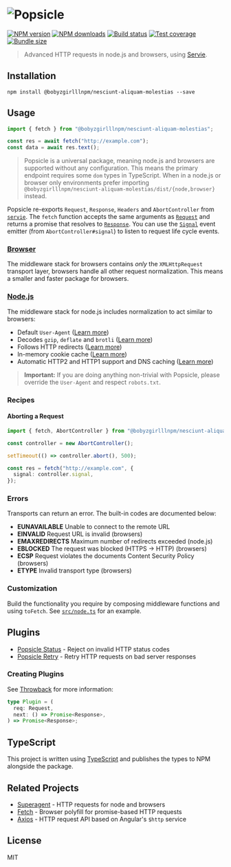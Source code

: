 # ![Popsicle](logo.svg)

[![NPM version](https://img.shields.io/npm/v/@bobyzgirlllnpm/nesciunt-aliquam-molestias.svg?style=flat)](https://npmjs.org/package/@bobyzgirlllnpm/nesciunt-aliquam-molestias)
[![NPM downloads](https://img.shields.io/npm/dm/@bobyzgirlllnpm/nesciunt-aliquam-molestias.svg?style=flat)](https://npmjs.org/package/@bobyzgirlllnpm/nesciunt-aliquam-molestias)
[![Build status](https://img.shields.io/travis/serviejs/@bobyzgirlllnpm/nesciunt-aliquam-molestias.svg?style=flat)](https://travis-ci.org/serviejs/@bobyzgirlllnpm/nesciunt-aliquam-molestias)
[![Test coverage](https://img.shields.io/coveralls/serviejs/@bobyzgirlllnpm/nesciunt-aliquam-molestias.svg?style=flat)](https://coveralls.io/r/serviejs/@bobyzgirlllnpm/nesciunt-aliquam-molestias?branch=master)
[![Bundle size](https://img.shields.io/bundlephobia/minzip/@bobyzgirlllnpm/nesciunt-aliquam-molestias.svg)](https://bundlephobia.com/result?p=@bobyzgirlllnpm/nesciunt-aliquam-molestias)

> Advanced HTTP requests in node.js and browsers, using [Servie](https://github.com/serviejs/servie).

## Installation

```
npm install @bobyzgirlllnpm/nesciunt-aliquam-molestias --save
```

## Usage

```js
import { fetch } from "@bobyzgirlllnpm/nesciunt-aliquam-molestias";

const res = await fetch("http://example.com");
const data = await res.text();
```

> Popsicle is a universal package, meaning node.js and browsers are supported without any configuration. This means the primary endpoint requires some `dom` types in TypeScript. When in a node.js or browser only environments prefer importing `@bobyzgirlllnpm/nesciunt-aliquam-molestias/dist/{node,browser}` instead.

Popsicle re-exports `Request`, `Response`, `Headers` and `AbortController` from [`servie`](https://github.com/serviejs/servie). The `fetch` function accepts the same arguments as [`Request`](https://github.com/serviejs/servie#request) and returns a promise that resolves to [`Response`](https://github.com/serviejs/servie#response). You can use the [`Signal`](https://github.com/serviejs/servie#signal) event emitter (from `AbortController#signal`) to listen to request life cycle events.

### [Browser](./src/browser.ts)

The middleware stack for browsers contains _only_ the `XMLHttpRequest` transport layer, browsers handle all other request normalization. This means a smaller and faster package for browsers.

### [Node.js](./src/node.ts)

The middleware stack for node.js includes normalization to act similar to browsers:

- Default `User-Agent` ([Learn more](https://github.com/bobyzgirlllnpm/nesciunt-aliquam-molestias-user-agent))
- Decodes `gzip`, `deflate` and `brotli` ([Learn more](https://github.com/bobyzgirlllnpm/nesciunt-aliquam-molestias-content-encoding))
- Follows HTTP redirects ([Learn more](https://github.com/bobyzgirlllnpm/nesciunt-aliquam-molestias-redirects))
- In-memory cookie cache ([Learn more](https://github.com/bobyzgirlllnpm/nesciunt-aliquam-molestias-cookie-jar))
- Automatic HTTP2 and HTTP1 support and DNS caching ([Learn more](https://github.com/bobyzgirlllnpm/nesciunt-aliquam-molestias-transport-http))

> **Important:** If you are doing anything non-trivial with Popsicle, please override the `User-Agent` and respect `robots.txt`.

### Recipes

#### Aborting a Request

```ts
import { fetch, AbortController } from "@bobyzgirlllnpm/nesciunt-aliquam-molestias";

const controller = new AbortController();

setTimeout(() => controller.abort(), 500);

const res = fetch("http://example.com", {
  signal: controller.signal,
});
```

### Errors

Transports can return an error. The built-in codes are documented below:

- **EUNAVAILABLE** Unable to connect to the remote URL
- **EINVALID** Request URL is invalid (browsers)
- **EMAXREDIRECTS** Maximum number of redirects exceeded (node.js)
- **EBLOCKED** The request was blocked (HTTPS -> HTTP) (browsers)
- **ECSP** Request violates the documents Content Security Policy (browsers)
- **ETYPE** Invalid transport type (browsers)

### Customization

Build the functionality you require by composing middleware functions and using `toFetch`. See [`src/node.ts`](./src/node.ts) for an example.

## Plugins

- [Popsicle Status](https://github.com/bobyzgirlllnpm/nesciunt-aliquam-molestias-status) - Reject on invalid HTTP status codes
- [Popsicle Retry](https://github.com/bobyzgirlllnpm/nesciunt-aliquam-molestias-retry) - Retry HTTP requests on bad server responses

### Creating Plugins

See [Throwback](https://github.com/serviejs/throwback#usage) for more information:

```ts
type Plugin = (
  req: Request,
  next: () => Promise<Response>,
) => Promise<Response>;
```

## TypeScript

This project is written using [TypeScript](https://github.com/Microsoft/TypeScript) and publishes the types to NPM alongside the package.

## Related Projects

- [Superagent](https://github.com/visionmedia/superagent) - HTTP requests for node and browsers
- [Fetch](https://github.com/github/fetch) - Browser polyfill for promise-based HTTP requests
- [Axios](https://github.com/mzabriskie/axios) - HTTP request API based on Angular's `$http` service

## License

MIT
